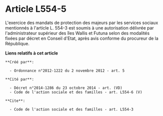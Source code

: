 # Article L554-5

L'exercice des mandats de protection des majeurs par les services sociaux mentionnés à l'article L. 554-3 est soumis à une
autorisation délivrée par l'administrateur supérieur des îles Wallis et Futuna selon des modalités fixées par décret en
Conseil d'Etat, après avis conforme du procureur de la République.

**Liens relatifs à cet article**

	**Créé par**:

	  - Ordonnance n°2012-1222 du 2 novembre 2012 - art. 5

	**Cité par**:

	  - Décret n°2014-1286 du 23 octobre 2014 - art. (VD)
	  - Code de l'action sociale et des familles - art. L554-6 (V)

	**Cite**:

	  - Code de l'action sociale et des familles - art. L554-3

